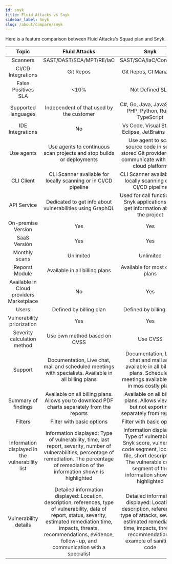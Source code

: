 ```yaml
---
id: snyk
title: Fluid Attacks vs Snyk
sidebar_label: Snyk
slug: /about/compare/snyk
---
```


Here is a feature comparison
between Fluid Attacks's Squad plan and Snyk.

|                     **Topic**                    |                                                                                                                        **Fluid Attacks**                                                                                                                       |                                                                                         **Snyk**                                                                                         | **Advantage** |
|:------------------------------------------------:|:------------------------------------------------------------------------------------------------------------------------------------------------------------------------------------------------------------------------------------------------------:|:----------------------------------------------------------------------------------------------------------------------------------------------------------------------------------------:|:-------------:|
| Scanners                                         | SAST/DAST/SCA/MPT/RE/IaC                                                                                                                                                                                                                               | SAST/SCA/IaC/Container                                                                                                                                                                   | Fluid         |
| CI/CD Integrations                               | Git Repos                                                                                                                                                                                                                                              | Git Repos, CI Managers                                                                                                                                                                   | Snyk          |
| False Positives SLA                              | <10%                                                                                                                                                                                                                                                   | Not Defined SLA                                                                                                                                                                          | Fluid         |
| Supported languages                              | Independent of that used by the customer                                                                                                                                                                                                               | C#, Go, Java, JavaScript, PHP, Python, Ruby, TypeScript                                                                                                                                  | Fluid         |
| IDE Integrations                                 | No                                                                                                                                                                                                                                                     | Vs Code, Visual Studio, Eclipse, JetBrains Suite                                                                                                                                         | Snyk          |
| Use agents                                       | Use agents to continuous scan projects and stop builds or deployments                                                                                                                                                                                   | Use agent to scan source code in self-stored Git providers and communicate with Snyk cloud platform                                                                                      | Fluid         |
| CLI Client                                       | CLI Scanner available for locally scanning or in CI/CD pipeline                                                                                                                                                                                        | CLI Scanner available for locally scanning or in CI/CD pipeline                                                                                                                          | Similar       |
| API Service                                      | Dedicated to get info about vulnerabilities using GraphQL                                                                                                                                                                                              | Used for call functions of Snyk applications and get information about the project                                                                                                       | Snyk       |
| On-premise Version                               | Yes                                                                                                                                                                                                                                                    | Yes                                                                                                                                                                                      | Similar       |
| SaaS Versión                                     | Yes                                                                                                                                                                                                                                                    | Yes                                                                                                                                                                                      | Similar       |
| Monthly scans                                    | Unlimited                                                                                                                                                                                                                                              | Unlimited                                                                                                                                                                                | Similar       |
| Reporst Module                                   | Available in all billing plans                                                                                                                                                                                                                         | Available for most costly plans                                                                                                                                                          | Fluid         |
| Available in Cloud providers Marketplace         | No                                                                                                                                                                                                                                                     | Yes                                                                                                                                                                                      | Snyk          |
| Users                                            | Defined by billing plan                                                                                                                                                                                                                                | Defined by billing plan                                                                                                                                                                  | Similar       |
| Vulnerability priorization                       | Yes                                                                                                                                                                                                                                                    | Yes                                                                                                                                                                                      | Fluid         |
| Severity calculation method                      | Use own method based on CVSS                                                                                                                                                                                                                           | Use CVSS                                                                                                                                                                                 | Similar       |
| Support                                          | Documentation, Live chat, mail and scheduled meetings with specialists. Available in all billing plans                                                                                                                                                 | Documentation, Live chat and mail are available in all billing plans. Scheduled meetings available only in mos costly plan.                                                              | Fluid         |
| Summary of findings                              | Available on all billing plans. Allows you to download PDF  charts separately from the reports                                                                                                                                                         | Available on all billing plans. Allows viewing but not exporting  separately from reports.                                                                                               | Fluid         |
| Filters                                          | Filter with basic options                                                                                                                                                                                                                              | Filter with basic options                                                                                                                                                                | Similar       |
| Information displayed in the  vulnerability list | Information displayed: Type of vulnerability, time, last report,  severity, number of vulnerabilities, percentage of remediation.  The percentage of remediation of the information shown is highlighted                                               | Information displayed: Type of vulnerability, Snyk score, vulnerable code segment, location file, short description. The vulnerable code segment of the information shown is highlighted | Similar       |
| Vulnerability details                            | Detailed information displayed: Location, description, references,  type of vulnerability, date of report, status, severity, estimated  remediation time, impacts, threats, recommendations, evidence,  follow-up, and communication with a specialist | Detailed information displayed: Location, description, references, type of attacks, severity, estimated remediation time, impacts,  threats, recommendations, example of sanitized code  | Similar       |
